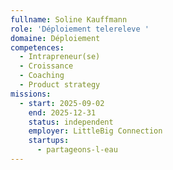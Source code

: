 ```yaml
---
fullname: Soline Kauffmann
role: 'Déploiement telereleve '
domaine: Déploiement
competences:
  - Intrapreneur(se)
  - Croissance
  - Coaching
  - Product strategy
missions:
  - start: 2025-09-02
    end: 2025-12-31
    status: independent
    employer: LittleBig Connection
    startups:
      - partageons-l-eau
---
```

